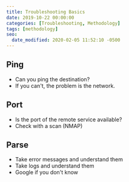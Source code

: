 ```yaml
---
title: Troubleshooting Basics
date: 2019-10-22 00:00:00
categories: [Troubleshooting, Methodology]
tags: [methodology]
seo:
  date_modified: 2020-02-05 11:52:10 -0500
---
```


## **Ping**

* Can you ping the destination?
* If you can't, the problem is the network.

## **Port**

* Is the port of the remote service available?
* Check with a scan (NMAP)

## **Parse**

* Take error messages and understand them
* Take logs and understand them
* Google if you don't know
